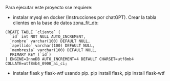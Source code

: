 Para ejecutar este proyecto sse requiere:

* instalar mysql en docker (Instrucciones por chatGPT). Crear la tabla clientes en la base de datos zona_fit_db:
```
CREATE TABLE `cliente` (
  `id` int NOT NULL AUTO_INCREMENT,
  `nombre` varchar(100) DEFAULT NULL,
  `apellido` varchar(100) DEFAULT NULL,
  `membresia` varchar(100) DEFAULT NULL,
  PRIMARY KEY (`id`)
) ENGINE=InnoDB AUTO_INCREMENT=4 DEFAULT CHARSET=utf8mb4 COLLATE=utf8mb4_0900_ai_ci;
```
* instalar flask y flask-wtf usando pip. pip install flask, pip install flask-wtf 


